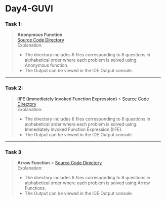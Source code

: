# Day4-GUVI

### Task 1:

> **Anonymous Function**  
> [Source Code Directory](./Anonyous%20Function/)  
> Explanation:
>
> - The directory includes 8 files corresponding to 8 questions in alphabetical order where each problem is solved using Anonymous function.
> - The Output can be viewed in the IDE Output console.

---

### Task 2:

> **IIFE (Immediately Invoked Function Expression)** > [Source Code Directory](./IIFE/)  
> Explanation:
>
> - The directory includes 8 files corresponding to 8 questions in alphabetical order where each problem is solved using Immediately Invoked Function Expression (IIFE).
> - The Output can be viewed in the IDE Output console.

---

### Task 3

> **Arrow Function** > [Source Code Directory](./Arrow%20Function/)  
> Explanation:
>
> - The directory includes 8 files corresponding to 8 questions in alphabetical order where each problem is solved using Arrow Functions.
> - The Output can be viewed in the IDE Output console.
